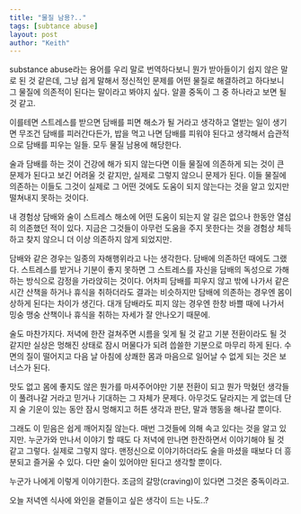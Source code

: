 ```yaml
---
title: "물질 남용?.."
tags: [subtance abuse]
layout: post
author: "Keith"
---
```


substance abuse라는 용어를 우리 말로 번역하다보니 뭔가 받아들이기 쉽지 않은 말로 된 것 같은데, 그냥 쉽게 말해서 정신적인 문제를 어떤 물질로 해결하려고 하다보니 그 물질에 의존적이 된다는 말이라고 봐야지 싶다. 알콜 중독이 그 중 하나라고 보면 될 것 같고.

이를테면 스트레스를 받으면 담배를 피면 해소가 될 거라고 생각하고 열받는 일이 생기면 무조건 담배를 피러간다든가, 밥을 먹고 나면 담배를 피워야 된다고 생각해서 습관적으로 담배를 피우는 일들. 모두 물질 남용에 해당한다. 

술과 담배를 하는 것이 건강에 해가 되지 않는다면 이들 물질에 의존하게 되는 것이 큰 문제가 된다고 보긴 어려울 것 같지만, 실제로 그렇지 않으니 문제가 된다. 이들 물질에 의존하는 이들도 그것이 실제로 그 어떤 것에도 도움이 되지 않는다는 것을 알고 있지만 떨쳐내지 못하는 것이다.

내 경험상 담배와 술이 스트레스 해소에 어떤 도움이 되는지 알 길은 없으나 한동안 열심히 의존했던 적이 있다. 지금은 그것들이 아무런 도움을 주지 못한다는 것을 경험상 체득하고 찾지 않으니 더 이상 의존하지 않게 되었지만. 

담배와 같은 경우는 일종의 자해행위라고 나는 생각한다. 담배에 의존하던 때에도 그랬다. 스트레스를 받거나 기분이 좋지 못하면 그 스트레스를 자신을 담배의 독성으로 가해하는 방식으로 감정을 가라앉히는 것이다. 어차피 담배를 피우지 않고 밖에 나가서 같은 시간 산책을 하거나 휴식을 취하더라도 결과는 비슷하지만 담배에 의존하는 경우엔 몸이 상하게 된다는 차이가 생긴다. 대개 담배라도 피지 않는 경우엔 한창 바쁠 때에 나가서 밍숭 맹숭 산책이나 휴식을 취하는 자세가 잘 안나오기 때문에.

술도 마찬가지다. 저녁에 한잔 걸쳐주면 시름을 잊게 될 것 같고 기분 전환이라도 될 것 같지만 실상은 멍해진 상태로 잠시 머물다가 되려 씁쓸한 기분으로 마무리 하게 된다. 수면의 질이 떨어지고 다음 날 아침에 상쾌한 몸과 마음으로 일어날 수 없게 되는 것은 보너스가 된다. 

맛도 없고 몸에 좋지도 않은 뭔가를 마셔주어야만 기분 전환이 되고 뭔가 막혔던 생각들이 풀려나갈 거라고 믿거나 기대하는 그 자체가 문제다. 아무것도 달라지는 게 없는데 단지 술 기운이 있는 동안 잠시 멍해지고 허튼 생각과 판단, 말과 행동을 해나갈 뿐이다. 

그래도 이 믿음은 쉽게 깨어지질 않는다. 매번 그것들에 의해 속고 있다는 것을 알고 있지만. 누군가와 만나서 이야기 할 때도 다 저녁에 만나면 한잔하면서 이야기해야 될 것 같고 그렇다. 실제로 그렇지 않다. 맨정신으로 이야기하더라도 술을 마셨을 때보다 더 흥분되고 즐거울 수 있다. 다만 술이 있어야만 된다고 생각할 뿐이다.

누군가 나에게 이렇게 이야기한다. 조금의 갈망(craving)이 있다면 그것은 중독이라고. 

오늘 저녁엔 식사에 와인을 곁들이고 싶은 생각이 드는 나도..?
